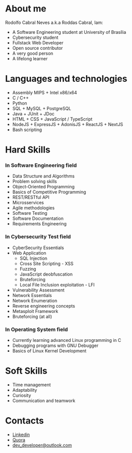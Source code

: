 # About me
Rodolfo Cabral Neves a.k.a Roddas Cabral, Iam:

* A Software Engineering student at University of Brasília
* Cybersecurity student
* Fullstack Web Developer
* Open source contributor
* A very good person
* A lifelong learner 

# Languages  and technologies
* Assembly MIPS + Intel x86/x64
* C / C++
* Python
* SQL + MySQL + PostgreSQL
* Java + JUnit + JDoc
* HTML + CSS + JavaScript / TypeScript
* NodeJS + ExpressJS + AdonisJS + ReactJS + NextJS
* Bash scripting

# Hard Skills

### In Software Engineering field

* Data Structure and Algorithms
* Problem solving skills
* Object-Oriented Programming
* Basics of Competitive Programming
* REST/RESTful API
* Microsservices 
* Agile methodologies
* Software Testing
* Software Documentation
* Requirements Engineering

### In Cybersecurity Test field

* CyberSecurity Essentials
* Web Application
    * SQL Injection
    * Cross Site Scripting - XSS
    * Fuzzing
    * JavaScript deobfuscation
    * Bruteforcing
    * Local File Inclusion exploitation - LFI
* Vulnerability Assessment
* Network Essentials
* Network Enumeration
* Reverse engineering concepts
* Metasploit Framework
* Bruteforcing (at all)

### In Operating System field
* Currently learning advanced Linux programming in C
* Debugging programs with GNU Debugger
* Basics of Linux Kernel Development
 
# Soft Skills

* Time management
* Adaptability
* Curiosity
* Communication and teamwork 

# Contacts
* [Linkedin](https://www.linkedin.com/in/rodolfo-neves-937324158/)
* [Quora](https://pt.quora.com/profile/Ntyamba-Kassongo)
* dev_developer@outlook.com
